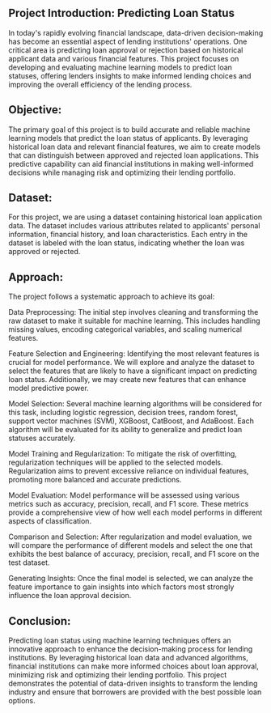 ## Project Introduction: Predicting Loan Status

In today's rapidly evolving financial landscape, data-driven decision-making has become an essential aspect of lending institutions' operations. One critical area is predicting loan approval or rejection based on historical applicant data and various financial features. This project focuses on developing and evaluating machine learning models to predict loan statuses, offering lenders insights to make informed lending choices and improving the overall efficiency of the lending process.

## Objective:
The primary goal of this project is to build accurate and reliable machine learning models that predict the loan status of applicants. By leveraging historical loan data and relevant financial features, we aim to create models that can distinguish between approved and rejected loan applications. This predictive capability can aid financial institutions in making well-informed decisions while managing risk and optimizing their lending portfolio.

## Dataset:
For this project, we are using a dataset containing historical loan application data. The dataset includes various attributes related to applicants' personal information, financial history, and loan characteristics. Each entry in the dataset is labeled with the loan status, 
indicating whether the loan was approved or rejected.

## Approach:
The project follows a systematic approach to achieve its goal:

Data Preprocessing: The initial step involves cleaning and transforming the raw dataset to make it suitable for machine learning. This includes handling missing values, encoding categorical variables, and scaling numerical features.

Feature Selection and Engineering: Identifying the most relevant features is crucial for model performance. We will explore and analyze the dataset to select the features that are likely to have a significant impact on predicting loan status. Additionally, we may create new features that can enhance model predictive power.

Model Selection: Several machine learning algorithms will be considered for this task, including logistic regression, decision trees, random forest, support vector machines (SVM), XGBoost, CatBoost, and AdaBoost. Each algorithm will be evaluated for its ability to generalize and predict loan statuses accurately.

Model Training and Regularization: To mitigate the risk of overfitting, regularization techniques will be applied to the selected models. Regularization aims to prevent excessive reliance on individual features, promoting more balanced and accurate predictions.

Model Evaluation: Model performance will be assessed using various metrics such as accuracy, precision, recall, and F1 score. These metrics provide a comprehensive view of how well each model performs in different aspects of classification.

Comparison and Selection: After regularization and model evaluation, we will compare the performance of different models and select the one that exhibits the best balance of accuracy, precision, recall, and F1 score on the test dataset.

Generating Insights: Once the final model is selected, we can analyze the feature importance to gain insights into which factors most strongly influence the loan approval decision.

## Conclusion:
Predicting loan status using machine learning techniques offers an innovative approach to enhance the decision-making process for lending institutions. By leveraging historical loan data and advanced algorithms, financial institutions can make more informed choices about loan approval, minimizing risk and optimizing their lending portfolio. This project demonstrates the potential of data-driven insights to transform the lending industry and ensure that borrowers are provided with the best possible loan options.

